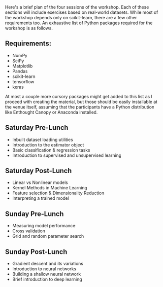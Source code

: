 Here's a brief plan of the four sessions of the workshop. Each of these
sections will include exercises based on real-world datasets. While most of the
workshop depends only on scikit-learn, there are a few other requirements too.
An exhaustive list of Python packages required for the workshop is as follows.

Requirements:
-------------
- NumPy
- SciPy
- Matplotlib
- Pandas
- scikit-learn
- tensorflow
- keras

At most a couple more cursory packages might get added to this list as I
proceed with creating the material, but those should be easily installable at
the venue itself, assuming that the participants have a Python distribution
like Enthought Canopy or Anaconda installed.
    
Saturday Pre-Lunch
------------------

* Inbuilt dataset loading utilities
* Introduction to the estimator object
* Basic classification & regression tasks
* Introduction to supervised and unsupervised learning

Saturday Post-Lunch
-------------------

* Linear vs Nonlinear models
* Kernel Methods in Machine Learning
* Feature selection & Dimensionality Reduction
* Interpreting a trained model

Sunday Pre-Lunch
----------------

* Measuring model performance
* Cross validation
* Grid and random parameter search

Sunday Post-Lunch
-----------------

* Gradient descent and its variations
* Introduction to neural networks
* Building a shallow neural network
* Brief introduction to deep learning
